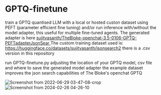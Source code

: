 # GPTQ-finetune
train a GPTQ quantised LLM with a local or hosted custon dataset using PEFT (parameter efficient fine tuning)  and/or run inference with/without the model adapter, this useful for multiple fine-tuned agents. The generated adapter is here [sujitvasanth/TheBloke-openchat-3.5-0106-GPTQ-PEFTadapterJsonSear ](https://huggingface.co/sujitvasanth/TheBloke-openchat-3.5-0106-GPTQ-PEFTadapterJsonSear) The custom training dataset used is: https://huggingface.co/datasets/sujitvasanth/jsonsearch2 there is a .csv version in this repository

run GPTQ-finetune.py adjusting the location of your GPTQ model, csv file and where to save the generated model adapter
the example dataset improves the json search capabilities of The Bloke's openchat GPTQ

![Screenshot from 2022-06-29 03-47-08-crop](https://github.com/sujitvasanth/GPTQlocalcustomPEFTdualinference/assets/18464444/72223b31-88e3-4c8d-953a-7d433b18449d)
![Screenshot from 2024-02-26 04-26-10](https://github.com/sujitvasanth/GPTQlocalcustomPEFTdualinference/assets/18464444/8c7c2237-2891-4754-b929-e343c65f55b3)
